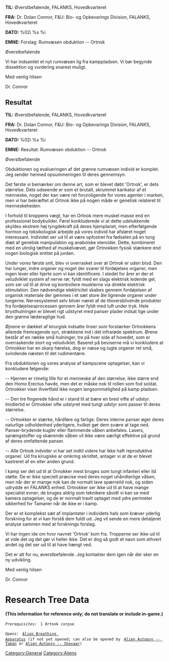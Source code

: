 **TIL:** Øverstbefalende, FALANKS, Hovedkvarteret

**FRA:** Dr. Dolan Connor, F&U: Bio- og Opbevarings Division, FALANKS,
Hovedkvarteret

**DATO:** %02i %s %i

**EMNE:** Forslag: Rumvæsen obduktion -- Ortnok

Øverstbefalende

Vi har indsamlet et nyt rumvæsen lig fra kamppladsen. Vi bør begynde
dissektion og vurdering snarest muligt.

Med venlig hilsen

Dr. Connor

## Resultat

**TIL:** Øverstbefalende, FALANKS, Hovedkvarteret

**FRA:** Dr. Dolan Connor, F&U: Bio- og Opbevarings Division, FALANKS,
Hovedkvarteret

**DATO:** %02i %s %i

**EMNE:** Resultat: Rumvæsen obduktion -- Ortnok

Øverstbefalende

Obduktionen og evalueringen af det grønne rumvæsen individ er komplet.
Jeg sender hermed opsummeringen til deres gennemsyn.

Det første vi bemærker om denne art, som er blevet døbt 'Ortnok', er
dets størrelse. Dets udseende er som et brutalt, skrummel karikatur af
et menneske, noget der kan være ret foruroligende for vores agenter i
marken, men vi har bekræftet at Ortnok ikke på nogen måde er genetisk
relateret til menneskeheden.

I forhold til kroppens vægt, har en Ortnok mere muskel masse end en
professionel bodybuilder. Først konkluderede vi at dette udelukkende
skyldes ekstrem høj tyngdekraft på deres hjemplanet, men efterfølgende
hormon og toksikologisk arbejde på vores individ har afsløret noget
interessant. Individet ser ud til at være opfostret fra fødselen på en
tung diæt af genetisk manipulation og anabolske steroider. Dette,
kombineret med en utrolig tæthed af muskelvævet, gør Ortnokken fysisk
stærkere end nogen biologisk entitet på jorden.

Under vores første snit, blev vi overrasket over at Ortnok er uden blod.
Den har lunger, indre organer og noget der svarer til fordøjelses
organer, men ingen lever eller hjerte som vi kan identificere. I stedet
for årer er der et veludviklet system af nerve rør, fyldt med en slags
elektrisk ledende gel, som ser ud til at drive og kontrollere musklerne
via direkte elektrisk stimulation. Den nødvendige elektricitet skabes
gennem fordøjelsen af organisk materiale der gemmes i et sæt store åle
lignende organer under lungerne. Nervesystemet selv bliver næret af de
tiloversblivende produkter fra fordøjelsesprocessen gennem årer fyldt
med luft under tryk. Hele brysthulningen er blevet rigt udstyret med
panser plader indsat lige under den grønne læderagtige hud.

Øjnene er dækket af kirurgisk indsatte linser som forstærker Ortnokkens
allerede fremragende syn, strækkene ind i det infrarøde spektrum. Ørene
består af en række små hulninger, tre på hver side af hovedet, som er
overraskende stort og veludviklet. Baseret på beviserne må vi konkludere
at Ortnokker har en skarp hørelse, dog er næse og lugte organer ret små,
svindende næsten til det rudimentære.

Fra obduktionen og vores analyse af kampscene optagelser, kan vi
konkludere følgende:

-- Hjernen er rimelig lille for et menneske af den størrelse, ikke
større end den Homo Erectus havde, men det er måske nok til rollen som
fod soldat. Ortnokker viser ihvertfald ikke nogen langsommelighed på
kamp pladsen.

-- Den tre fingerede hånd er i stand til at bære en bred vifte af
udstyr. Imidlertid er Ortnokker ofte udstyret med tungt udstyr som
passer til deres størrelse.

-- Ortnokker er stærke, hårdføre og farlige. Deres interne panser øger
deres naturlige udholdenhed yderligere, hvilket gør dem svære at tage
ned. Panser-brydende kugler eller flammende våben anbefales. Lasers,
sprængstoffer og skærende våben vil ikke være særligt effektive på grund
af deres omfattende panser.

-- Alle Ortnok indvider vi har set indtil videre har ikke haft
reproduktive organer. Ud fra kirugiske ar omkring skridtet, antager vi
at de er blevet kastreret af en eller anden grund.

I kamp ser det ud til at Ornokker mest bruges som tungt infanteri eller
ild støtte. De er ikke specielt præcise med deres noget uhåndterlige
våben, men når der er mange nok kan de normalt lave spærreild nok, og
siden udrydde en FALANKS enhed. Ortnokker ser ikke ud til at have mange
specialist evner; de bruges aldrig som teknikere såvidt vi kan se med
kamera optagelser, og de er normalt travlt optaget med ydre perimeter
sikkerhed for Tamaner når de ikke er i kamp.

Der er et komplekst sæt af implantater i individets hals som kræver
yderlig forskning for at vi kan forstå dem fuldt ud. Jeg vil sende en
mere detaljeret analyse sammen med at forsknings forslag.

Vi har ingen ide om hvor navnet 'Ortnok' kom fra. Tropperne ser ikke ud
til at vide det og det gør vi heller ikke. Det er dog så godt et navn
som ethvert andet og det ser ud til at have hængt ved.

Det er alt for nu, øverstbefalende. Jeg kontakter dem igen når der sker
en ny udvikling.

Med venlig hilsen

Dr. Connor

# Research Tree Data

**(This information for reference only; do not translate or include
in-game.)**

*`Prerequisites:`*
` 1 Ortnok corpse`

*`Opens:`*
` `[`Alien Breathing Apparatus`](Research/Alien_Breathing_Apparatus "wikilink")` (if not yet opened; can also be opened by`
` `[`Alien Autopsy -- Taman`](Aliens/Taman "wikilink")` or `[`Alien Autopsy -- Shevaar`](Aliens/Shevaar "wikilink")`)`

[Category:General](Category:General "wikilink")
[Category:Aliens](Category:Aliens "wikilink")